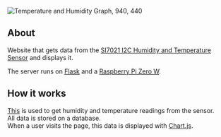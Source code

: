 ![Temperature and Humidity Graph, 940, 440](/tempmonitorgraph1.png)

## About  
  
Website that gets data from the [SI7021 I2C Humidity and Temperature Sensor](https://www.adafruit.com/product/3251) and displays it.

The server runs on [Flask](https://flask.palletsprojects.com/en/1.1.x/) and a [Raspberry Pi Zero W](https://www.raspberrypi.org/products/raspberry-pi-zero-w/).  
  

## How it works  
  
[This](https://github.com/ControlEverythingCommunity/SI7021/blob/master/Python/SI7021.py) is used to get humidity and temperature readings from the sensor.  
All data is stored on a database.  
When a user visits the page, this data is displayed with [Chart.js](https://github.com/chartjs/Chart.js).